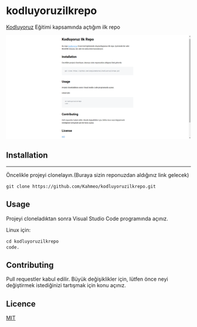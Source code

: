 # kodluyoruzilkrepo
[Kodluyoruz](https://www.kodluyoruz.org/) Eğitimi kapsamında açtığım ilk repo

![Lorem Picsum Gorsel](https://raw.githubusercontent.com/Kodluyoruz/taskforce/main/git/odev1/figures/markdown.png)



## Installation
---
Öncelikle projeyi clonelayın.(Buraya sizin reponuzdan aldığınız link gelecek)

 ```
 git clone https://github.com/Kahmeo/kodluyoruzilkrepo.git

```


## Usage
Projeyi cloneladıktan sonra Visual Studio Code programında açınız.

Linux için: 
```
cd kodluyoruzilkrepo
code.
 ```


 ## Contributing
 Pull requestler kabul edilir. Büyük değişiklikler için, lütfen önce neyi değiştirmek istediğinizi tartışmak için konu açınız.

 ## Licence

 [MIT](https://choosealicense.com/licenses/mit/)

